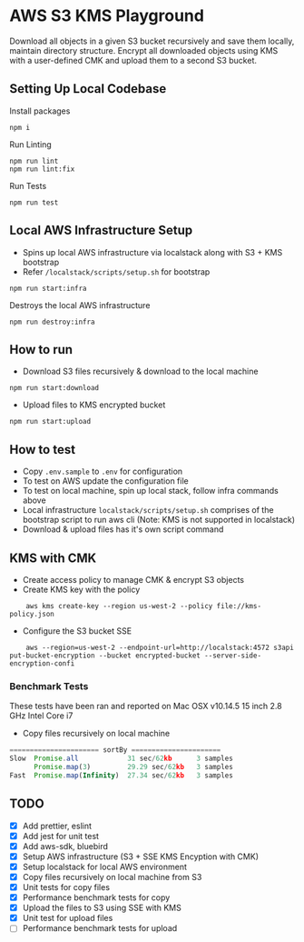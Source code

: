# AWS S3 KMS Playground

Download all objects in a given S3 bucket recursively and save them locally, maintain directory structure. Encrypt all downloaded objects using KMS with a user-defined CMK and upload them to a second S3 bucket.

## Setting Up Local Codebase

Install packages

```
npm i
```

Run Linting

```
npm run lint
npm run lint:fix
```

Run Tests

```
npm run test
```

## Local AWS Infrastructure Setup

- Spins up local AWS infrastructure via localstack along with S3 + KMS bootstrap
- Refer `/localstack/scripts/setup.sh` for  bootstrap

```
npm run start:infra
```

Destroys the local AWS infrastructure

```
npm run destroy:infra
```

## How to run  

- Download S3 files recursively & download to the local machine

```
npm run start:download
```

- Upload files to KMS encrypted bucket 

```
npm run start:upload
```

## How to test

- Copy `.env.sample` to `.env` for configuration
- To test on AWS update the configuration file
- To test on local machine, spin up local stack, follow infra commands above
- Local infrastructure `localstack/scripts/setup.sh` comprises of the bootstrap script to run aws cli (Note: KMS is not supported in localstack)
- Download & upload files has it's own script command

## KMS with CMK

- Create access policy to manage CMK & encrypt S3 objects
- Create KMS key with the policy
```
    aws kms create-key --region us-west-2 --policy file://kms-policy.json
```
- Configure the S3 bucket SSE
```
    aws --region=us-west-2 --endpoint-url=http://localstack:4572 s3api put-bucket-encryption --bucket encrypted-bucket --server-side-encryption-confi
```

### Benchmark Tests

These tests have been ran and reported on Mac OSX v10.14.5 15 inch 2.8 GHz Intel Core i7

- Copy files recursively on local machine 

```js
====================== sortBy ======================
Slow  Promise.all            31 sec/62kb      3 samples
      Promise.map(3)         29.29 sec/62kb   3 samples
Fast  Promise.map(Infinity)  27.34 sec/62kb   3 samples

```

## TODO

- [x] Add prettier, eslint
- [x] Add jest for unit test
- [x] Add aws-sdk, bluebird
- [x] Setup AWS infrastructure (S3 + SSE KMS Encyption with CMK)
- [x] Setup localstack for local AWS environment
- [x] Copy files recursively on local machine from S3
- [x] Unit tests for copy files
- [x] Performance benchmark tests for copy
- [x] Upload the files to S3 using SSE with KMS
- [x] Unit test for upload files
- [ ] Performance benchmark tests for upload